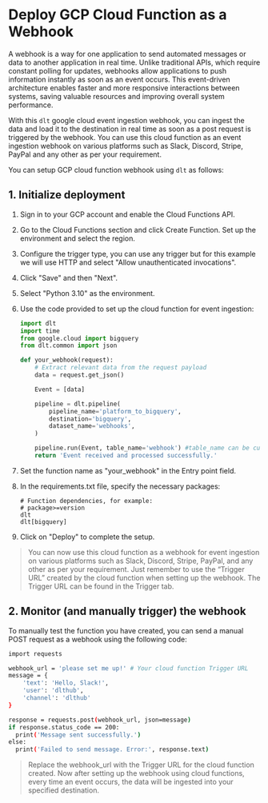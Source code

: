 # Deploy GCP Cloud Function as a Webhook

A webhook is a way for one application to send automated messages or data to another application in real time. Unlike traditional APIs, which require constant polling for updates, webhooks allow applications to push information instantly as soon as an event occurs. This event-driven architecture enables faster and more responsive interactions between systems, saving valuable resources and improving overall system performance.

With this `dlt` google cloud event ingestion webhook, you can ingest the data and load it to the destination in real time as soon as a post request is triggered by the webhook. You can use this cloud function as an event ingestion webhook on various platforms such as Slack, Discord, Stripe, PayPal and any other as per your requirement.

You can setup GCP cloud function webhook using `dlt` as follows:

## 1. **Initialize deployment**

1. Sign in to your GCP account and enable the Cloud Functions API.
2. Go to the Cloud Functions section and click Create Function. Set up the environment and select the region.
3. Configure the trigger type, you can use any trigger but for this example we will use HTTP and select "Allow unauthenticated invocations".
4. Click "Save" and then "Next".
5. Select "Python 3.10" as the environment.
6. Use the code provided to set up the cloud function for event ingestion:

    ```py
    import dlt
    import time
    from google.cloud import bigquery
    from dlt.common import json

    def your_webhook(request):
        # Extract relevant data from the request payload
        data = request.get_json()

        Event = [data]

        pipeline = dlt.pipeline(
            pipeline_name='platform_to_bigquery',
            destination='bigquery',
            dataset_name='webhooks',
        )

        pipeline.run(Event, table_name='webhook') #table_name can be customized
        return 'Event received and processed successfully.'
    ```

7. Set the function name as "your_webhook" in the Entry point field.
8. In the requirements.txt file, specify the necessary packages:

    ```text
    # Function dependencies, for example:
    # package>=version
    dlt
    dlt[bigquery]
    ```

9. Click on "Deploy" to complete the setup.

> You can now use this cloud function as a webhook for event ingestion on various platforms such as Slack, Discord, Stripe, PayPal, and any other as per your requirement. Just remember to use the “Trigger URL” created by the cloud function when setting up the webhook. The Trigger URL can be found in the Trigger tab.


## 2. **Monitor (and manually trigger) the webhook**

To manually test the function you have created, you can send a manual POST request as a webhook using the following code:

```sh
import requests

webhook_url = 'please set me up!' # Your cloud function Trigger URL
message = {
    'text': 'Hello, Slack!',
    'user': 'dlthub',
    'channel': 'dlthub'
}

response = requests.post(webhook_url, json=message)
if response.status_code == 200:
  print('Message sent successfully.')
else:
  print('Failed to send message. Error:', response.text)
```

> Replace the webhook_url with the Trigger URL for the cloud function created.
Now after setting up the webhook using cloud functions, every time an event occurs, the data will be ingested into your specified destination.

